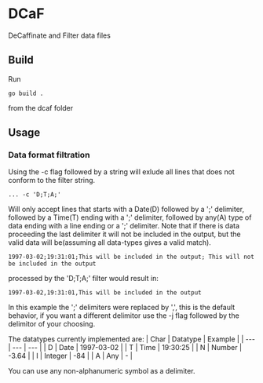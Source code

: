 # DCaF
 DeCaffinate and Filter data files

## Build
Run 
```
go build .
```
from the dcaf folder

## Usage

### Data format filtration
Using the -c flag followed by a string will exlude all lines that does not conform to the filter string.   
```
... -c 'D;T;A;'
```
Will only accept lines that starts with a Date(D) followed by a ';' delimiter, followed by a Time(T) ending with a ';' delimiter, 
followed by any(A) type of data ending with a line ending or a ';' delimiter. Note that if there is data proceeding the last delimiter it will not be included in the output, but the valid data will be(assuming all data-types gives a valid match).      
```
1997-03-02;19:31:01;This will be included in the output; This will not be included in the output
```
processed by the 'D;T;A;' filter would result in:
```
1997-03-02,19:31:01,This will be included in the output
```
In this example the ';' delimiters were replaced by ',', this is the default behavior, if you want a different delimitor use the -j flag followed by the delimitor of your choosing.   
   
The datatypes currently implemented are:
| Char | Datatype | Example |
| --- | --- | --- |
| D | Date | 1997-03-02 |
| T | Time | 19:30:25 |
| N | Number | -3.64 |
| I | Integer | -84 |
| A | Any | - |

You can use any non-alphanumeric symbol as a delimiter.